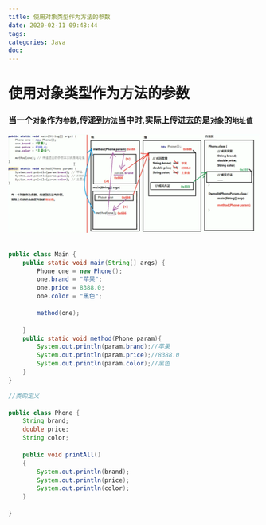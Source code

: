 ```yaml
---
title: 使用对象类型作为方法的参数
date: 2020-02-11 09:48:44
tags:
categories: Java
doc:
---
```


# 使用对象类型作为方法的参数

### 当一个`对象`作为`参数`,传递到`方法`当中时,实际上传进去的是`对象`的`地址值`

![](/images/javawz/微信截图_20200211093922.png)

```java

public class Main {
    public static void main(String[] args) {
        Phone one = new Phone();
        one.brand = "苹果";
        one.price = 8388.0;
        one.color = "黑色";

        method(one);

    }
    public static void method(Phone param){
        System.out.println(param.brand);//苹果
        System.out.println(param.price);//8388.0
        System.out.println(param.color);//黑色
    }
}

```

```java
//类的定义

public class Phone {
    String brand;
    double price;
    String color;

    public void printAll()
    {
        System.out.println(brand);
        System.out.println(price);
        System.out.println(color);
    }

}

```

